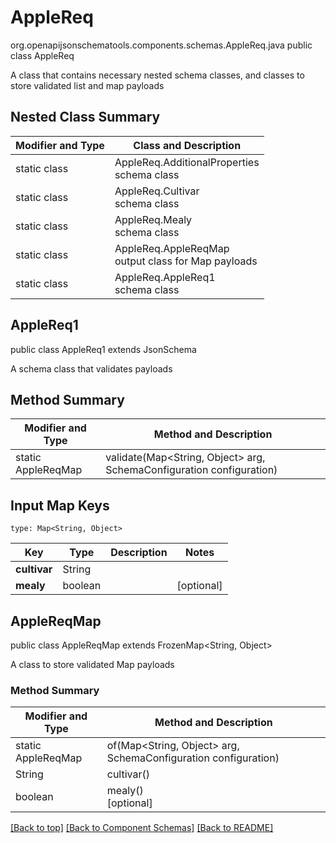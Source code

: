 # AppleReq
org.openapijsonschematools.components.schemas.AppleReq.java
public class AppleReq

A class that contains necessary nested schema classes, and classes to store validated list and map payloads

## Nested Class Summary
| Modifier and Type | Class and Description |
| ----------------- | ---------------------- |
| static class | AppleReq.AdditionalProperties<br> schema class |
| static class | AppleReq.Cultivar<br> schema class |
| static class | AppleReq.Mealy<br> schema class |
| static class | AppleReq.AppleReqMap<br> output class for Map payloads |
| static class | AppleReq.AppleReq1<br> schema class |

## AppleReq1
public class AppleReq1
extends JsonSchema

A schema class that validates payloads


## Method Summary
| Modifier and Type | Method and Description |
| ----------------- | ---------------------- |
| static AppleReqMap | validate(Map<String, Object> arg, SchemaConfiguration configuration) |

## Input Map Keys
```
type: Map<String, Object>
```
Key | Type |  Description | Notes
------------ | ------------- | ------------- | -------------
**cultivar** | String |  |
**mealy** | boolean |  | [optional]

## AppleReqMap
public class AppleReqMap
extends FrozenMap<String, Object>

A class to store validated Map payloads

### Method Summary
| Modifier and Type | Method and Description |
| ----------------- | ---------------------- |
| static AppleReqMap | of(Map<String, Object> arg, SchemaConfiguration configuration) |
| String | cultivar()<br> |
| boolean | mealy()<br>[optional] |

[[Back to top]](#top) [[Back to Component Schemas]](../../../README.md#Component-Schemas) [[Back to README]](../../../README.md)
